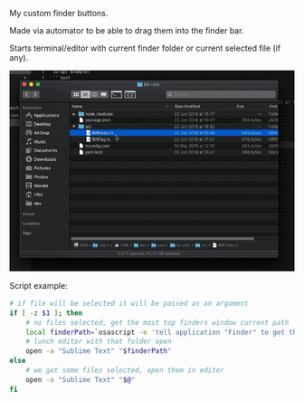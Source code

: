 My custom finder buttons. 

Made via automator to be able to drag them into the finder bar. 

Starts terminal/editor with current finder folder or current selected file (if any).

![Finder custom buttons](/screenshots/example.gif)

Script example:
```bash
# if file will be selected it will be passed as an argument
if [ -z $1 ]; then 
    # no files selected, get the most top finders window current path
	local finderPath=`osascript -e 'tell application "Finder" to get the POSIX path of (target of front window as alias)'`
    # lunch editor with that folder open
	open -a "Sublime Text" "$finderPath"
else 
    # we got some files selected, open them in editor
	open -a "Sublime Text" "$@"
fi
```